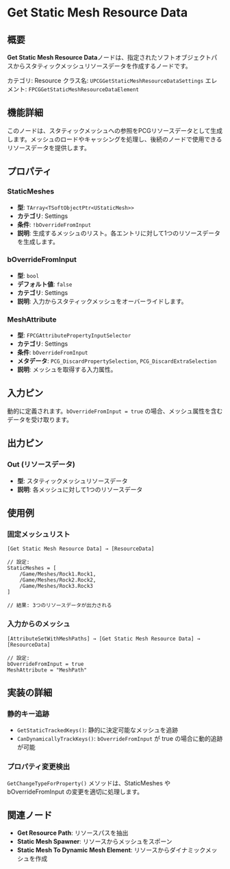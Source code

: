 # Get Static Mesh Resource Data

## 概要

**Get Static Mesh Resource Data**ノードは、指定されたソフトオブジェクトパスからスタティックメッシュリソースデータを作成するノードです。

カテゴリ: Resource
クラス名: `UPCGGetStaticMeshResourceDataSettings`
エレメント: `FPCGGetStaticMeshResourceDataElement`

## 機能詳細

このノードは、スタティックメッシュへの参照をPCGリソースデータとして生成します。メッシュのロードやキャッシングを処理し、後続のノードで使用できるリソースデータを提供します。

## プロパティ

### StaticMeshes
- **型**: `TArray<TSoftObjectPtr<UStaticMesh>>`
- **カテゴリ**: Settings
- **条件**: `!bOverrideFromInput`
- **説明**: 生成するメッシュのリスト。各エントリに対して1つのリソースデータを生成します。

### bOverrideFromInput
- **型**: `bool`
- **デフォルト値**: `false`
- **カテゴリ**: Settings
- **説明**: 入力からスタティックメッシュをオーバーライドします。

### MeshAttribute
- **型**: `FPCGAttributePropertyInputSelector`
- **カテゴリ**: Settings
- **条件**: `bOverrideFromInput`
- **メタデータ**: `PCG_DiscardPropertySelection`, `PCG_DiscardExtraSelection`
- **説明**: メッシュを取得する入力属性。

## 入力ピン

動的に定義されます。`bOverrideFromInput = true` の場合、メッシュ属性を含むデータを受け取ります。

## 出力ピン

### Out (リソースデータ)
- **型**: スタティックメッシュリソースデータ
- **説明**: 各メッシュに対して1つのリソースデータ

## 使用例

### 固定メッシュリスト

```
[Get Static Mesh Resource Data] → [ResourceData]

// 設定:
StaticMeshes = [
    /Game/Meshes/Rock1.Rock1,
    /Game/Meshes/Rock2.Rock2,
    /Game/Meshes/Rock3.Rock3
]

// 結果: 3つのリソースデータが出力される
```

### 入力からのメッシュ

```
[AttributeSetWithMeshPaths] → [Get Static Mesh Resource Data] → [ResourceData]

// 設定:
bOverrideFromInput = true
MeshAttribute = "MeshPath"
```

## 実装の詳細

### 静的キー追跡

- `GetStaticTrackedKeys()`: 静的に決定可能なメッシュを追跡
- `CanDynamicallyTrackKeys()`: `bOverrideFromInput` が true の場合に動的追跡が可能

### プロパティ変更検出

`GetChangeTypeForProperty()` メソッドは、StaticMeshes や bOverrideFromInput の変更を適切に処理します。

## 関連ノード

- **Get Resource Path**: リソースパスを抽出
- **Static Mesh Spawner**: リソースからメッシュをスポーン
- **Static Mesh To Dynamic Mesh Element**: リソースからダイナミックメッシュを作成
